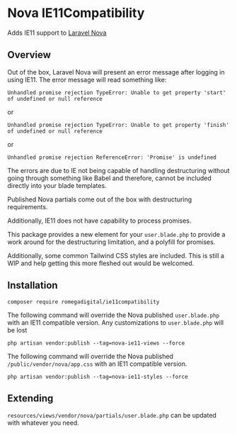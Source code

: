 # Nova IE11Compatibility
Adds IE11 support to [Laravel Nova](https://nova.laravel.com)

## Overview
Out of the box, Laravel Nova will present an error message after logging in using IE11. The error message will read something like:

```
Unhandled promise rejection TypeError: Unable to get property 'start' of undefined or null reference
```
or

```
Unhandled promise rejection TypeError: Unable to get property 'finish' of undefined or null reference
```
or
```
Unhandled promise rejection ReferenceError: 'Promise' is undefined
```

The errors are due to IE not being capable of handling destructuring without going through something like Babel and therefore, cannot be included directly into your blade templates. 

Published Nova partials come out of the box with destructuring requirements. 

Additionally, IE11 does not have capability to process promises. 

This package provides a new element for your `user.blade.php` to provide a work around for the destructuring limitation, and a polyfill for promises.

Additionally, some common Tailwind CSS styles are included. This is still a WIP and help getting this more fleshed out would be welcomed.

## Installation

`composer require romegadigital/ie11compatibility`

The following command will override the Nova published `user.blade.php` with an IE11 compatible version. Any customizations to `user.blade.php` will be lost

`php artisan vendor:publish --tag=nova-ie11-views --force`

The following command will override the Nova published `/public/vendor/nova/app.css` with an IE11 compatible version. 

`php artisan vendor:publish --tag=nova-ie11-styles --force`

## Extending

`resources/views/vendor/nova/partials/user.blade.php` can be updated with whatever you need.
